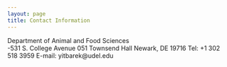 ```yaml
---
layout: page
title: Contact Information
---
```

<p>Department of Animal and Food Sciences<br>
-531 S. College Avenue
051 Townsend Hall
Newark, DE 19716
Tel: +1 302 518 3959
E-mail: yitbarek@udel.edu
